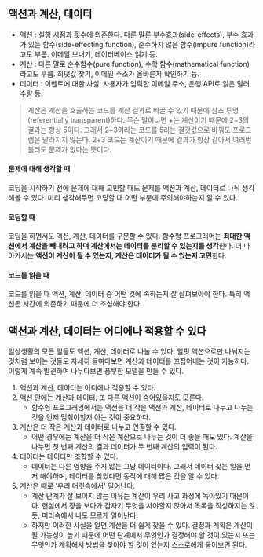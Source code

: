 ## 액션과 계산, 데이터

- 액션 : 실행 시점과 횟수에 의존한다. 다른 말론 부수효과(side-effects), 부수 효과가 있는 함수(side-effecting function), 순수하지 않은 함수(impure function)라고도 부름. 이메일 보내기, 데이터베이스 읽기 등.
- 계산 : 다른 말로 순수함수(pure function), 수학 함수(mathematical function)라고도 부름. 최댓값 찾기, 이메일 주소가 올바른지 확인하기 등.
- 데이터 : 이벤트에 대한 사실. 사용자가 입력한 이메일 주소, 은행 API로 읽은 달러 수량 등.

> 계산은 계산을 호출하는 코드를 계산 결과로 바꿀 수 있기 때문에 참조 투명(referentially transparent)하다. 무슨 말이냐면 +는 계산이기 때문에 2+3의 결과는 항상 5이다. 그래서 2+3이라는 코드를 5라는 결괏값으로 바꿔도 프로그램은 달라지지 않는다. 2+3 코드는 계산이기 때문에 결과가 항상 같아서 여러번 불러도 문제가 없다는 뜻이다.

#### 문제에 대해 생각할 때

코딩을 시작하기 전에 문제에 대해 고민할 때도 문제를 액션과 계산, 데이터로 나눠 생각해볼 수 있다. 미리 생각해두면 코딩할 때 어떤 부분에 주의해야하는지 알 수 있다.

#### 코딩할 때

코딩을 하면서도 액션, 계산, 데이터를 구분할 수 있다. 함수형 프로그래머는 **최대한 액션에서 계산을 빼내려고 하며 계산에서는 데이터를 분리할 수 있는지를 생각**한다. 더 나아가서는 **액션이 계산이 될 수 있는지, 계산은 데이터가 될 수 있는지 고민**한다.

#### 코드를 읽을 때

코드를 읽을 때 액션, 계산, 데이터 중 어떤 것에 속하는지 잘 살펴보아야 한다. 특히 액션은 시간에 의존하기 때문에 더 조심해야 한다.

## 액션과 계산, 데이터는 어디에나 적용할 수 있다

일상생활의 모든 일들도 액션, 계산, 데이터로 나눌 수 있다. 얼핏 액션으로만 나눠지는 것처럼 보이는 것들도 자세히 들여다보면 계산과 데이터를 끄집어내는 것이 가능하다. 이렇게 계속 발견하며 나누다보면 풍부한 모델을 만들 수 있다.

1. 액션과 계산, 데이터는 어디에나 적용할 수 있다.
2. 액션 안에는 계산과 데이터, 또 다른 액션이 숨어있을지도 모른다.
   - 함수형 프로그래밍에서는 액션을 더 작은 액션과 계산, 데이터로 나누고 나누는 것을 언제 멈춰야할지 아는 것이 중요하다.
3. 계산은 더 작은 계산과 데이터로 나누고 연결할 수 있다.
   - 어떤 경우에는 계산을 더 작은 계산으로 나누는 것이 더 좋을 때도 있다. 계산을 나누면 첫 번째 계산의 결과 데이터가 두 번째 계산의 입력이 된다.
4. 데이터는 데이터만 조합할 수 있다.
   - 데이터는 다른 영향을 주지 않는 그냥 데이터이다. 그래서 데이터 찾는 일을 먼저 해야하며, 데이터를 찾았다면 동작에 대해 많은 것을 알 수 있다.
5. 계산은 때로 '우리 머릿속에서' 일어난다.
   - 계산 단계가 잘 보이지 않는 이유는 계산이 우리 사고 과정에 녹아있기 때문이다. 현실에서 장을 보다가 갑자기 무엇을 사야할지 앉아서 목록을 작성하지는 않듯, 머리속에서 나도 모르게 일어난다.
   - 하지만 이러한 사실을 알면 계산을 더 쉽게 찾을 수 있다. 결정과 계획은 계산이 될 가능성이 높기 때문에 어떤 단계에서 무엇인가 결정해야 할 것이 있는지 또는 무엇인가 계획해서 방법을 찾아야 할 것이 있는지 스스로에게 물어보면 된다.
